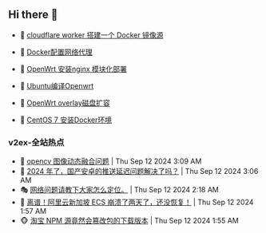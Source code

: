 ## Hi there 👋

<!--
**dkyg666/dkyg666** is a ✨ _special_ ✨ repository because its `README.md` (this file) appears on your GitHub profile.

Here are some ideas to get you started:

- 🔭 I’m currently working on ...
- 🌱 I’m currently learning ...
- 👯 I’m looking to collaborate on ...
- 🤔 I’m looking for help with ...
- 💬 Ask me about ...
- 📫 How to reach me: ...
- 😄 Pronouns: ...
- ⚡ Fun fact: ...
-->

<!-- BLOG-POST-LIST:START -->
- 🦩 [cloudflare worker 搭建一个 Docker 镜像源](http://blog.1996099.xyz/archives/cloudflare-worker-da-jian-yi-ge-docker-jing-xiang-zhan) 

- 🚦 [Docker配置网络代理](http://blog.1996099.xyz/archives/dockerpei-zhi-wang-luo-dai-li) 

- 🫶 [OpenWrt 安装nginx 模块化部署](http://blog.1996099.xyz/archives/openwrt-an-zhuang-nginx-mo-kuai-hua-bu-shu) 

- 🦄 [Ubuntu编译Openwrt](http://blog.1996099.xyz/archives/ubuntuzi-bian-yi-openwrt) 

- 🐻 [OpenWrt overlay磁盘扩容](http://blog.1996099.xyz/archives/openwrt-overlay) 

- 🤖 [CentOS 7 安装Docker环境](http://blog.1996099.xyz/archives/centos-docker) 
<!-- BLOG-POST-LIST:END -->

### v2ex-全站热点
<!-- v2ex:START -->
- 🥸 [opencv 图像动态融合问题](https://www.v2ex.com/t/1072243#reply2) | Thu Sep 12 2024 3:09 AM
- 🤗 [2024 年了，国产安卓的推送延迟问题解决了吗？](https://www.v2ex.com/t/1072236#reply10) | Thu Sep 12 2024 3:06 AM
- 🎭 [网络问题请教下大家怎么定位。](https://www.v2ex.com/t/1072209#reply9) | Thu Sep 12 2024 2:18 AM
- 🥷 [离谱！阿里云新加坡 ECS 崩溃了两天了，还没恢复！](https://www.v2ex.com/t/1072197#reply29) | Thu Sep 12 2024 1:57 AM
- 🐵 [淘宝 NPM 源竟然会篡改包的下载版本](https://www.v2ex.com/t/1072195#reply13) | Thu Sep 12 2024 1:55 AM<!-- v2ex:END -->

